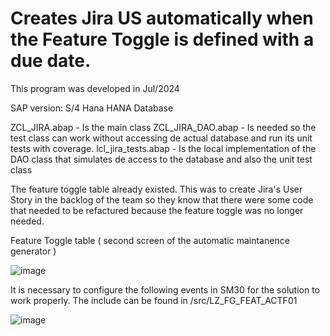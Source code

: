 # Creates Jira US automatically when the Feature Toggle is defined with a due date.

This program was developed in Jul/2024

SAP version: S/4 Hana
HANA Database

ZCL_JIRA.abap - Is the main class
ZCL_JIRA_DAO.abap - Is needed so the test class can work without accessing de actual database and run its unit tests with coverage.
lcl_jira_tests.abap - Is the local implementation of the DAO class that simulates de access to the database and also the unit test class

The feature toggle table already existed. This was to create Jira's User Story in the backlog of the team so they know that there were some code that needed to be refactured because the feature toggle was no longer needed.

Feature Toggle table ( second screen of the automatic maintanence generator )

![image](https://github.com/user-attachments/assets/2feb802b-8052-4e5e-a0ea-44bd8d694769)


It is necessary to configure the following events in SM30 for the solution to work properly. 
The include can be found in /src/LZ_FG_FEAT_ACTF01

![image](https://github.com/user-attachments/assets/01487a11-436a-4f65-81f6-1d3a1698903c)

